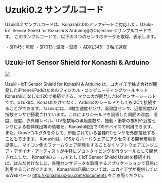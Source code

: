 # Uzuki0.2 サンプルコード
Uzuki0.2 サンプルコードは、Konashi2.0のアップデートに対応した、Uzuki-IoT Sensor Shield for Konashi & Arduino用のObjective-Cサンプルコードです。
このサンプルコードで、以下の３つのセンサのデータを取得、表示します。

  ・Si1145 : 照度
  ・Si7013 : 温度・湿度
  ・ADXL345 : ３軸加速度
  
## Uzuki-IoT Sensor Shield for Konashi & Arduino
![](http://www.m-pression.com/image/image_gallery?uuid=2c604bd7-a94c-410a-84ec-3b17d5175fa2&groupId=10157&t=1417437915653)

Uzuki - IoT Sensor Shield for Konashi & Arduino は、ユカイ工学株式会社が開発したiPhone/iPadのためのフィジカル・コンピューティングツールキット Konashi(こなし)にI2Cで接続できる、マクニカが開発したIoTセンサーシールドです。Uzukiは、Konashiだけでなく、ArduinoのシールドとしてもI2Cで接続することができます。
Uzukiには、3軸加速度センサ、温湿度センサ、近接照度UV指数センサが搭載されています。これによりシールドを設置した周囲の温度、湿度、照度、赤外線レベル、UV指数等の環境変数や、振動・衝撃の検知や近接センサによる物体検出等の情報を、Konashi経由でiOSデバイスで利用できます。また、Groveコネクタを介して、市販されている各種I2Cセンサを外部接続することもできます。
Konashiは、iOSからハードウェアにアクセスする開発環境を提供し、マイコン側のファームウェア開発をすることなくソフトウェアエンジニア・デザイナ・アーティストが手軽にプロトタイピングを行うツールとして開発されました。
KonashiのシールドとしてIoT Sensor Shield Uzukiを接続すれば、はんだ付けなしに、各種センサデータを取得するアプリケーションで容易に利用することができます。
Konashiの詳細については、ユカイ工学が提供しているWebページ http://konashi.ux-xu.com/documents
をご参照ください。
